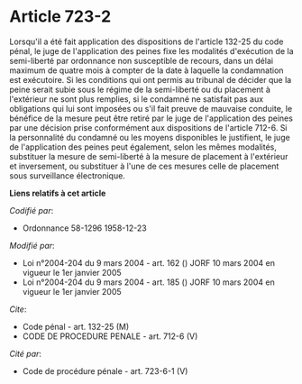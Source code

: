 # Article 723-2

Lorsqu'il a été fait application des dispositions de l'article 132-25 du code pénal, le juge de l'application des peines fixe
les modalités d'exécution de la semi-liberté par ordonnance non susceptible de recours, dans un délai maximum de quatre mois
à compter de la date à laquelle la condamnation est exécutoire. Si les conditions qui ont permis au tribunal de décider que
la peine serait subie sous le régime de la semi-liberté ou du placement à l'extérieur ne sont plus remplies, si le condamné
ne satisfait pas aux obligations qui lui sont imposées ou s'il fait preuve de mauvaise conduite, le bénéfice de la mesure
peut être retiré par le juge de l'application des peines par une décision prise conformément aux dispositions de l'article
712-6. Si la personnalité du condamné ou les moyens disponibles le justifient, le juge de l'application des peines peut
également, selon les mêmes modalités, substituer la mesure de semi-liberté à la mesure de placement à l'extérieur et
inversement, ou substituer à l'une de ces mesures celle de placement sous surveillance électronique.

**Liens relatifs à cet article**

_Codifié par_:

  - Ordonnance 58-1296 1958-12-23

_Modifié par_:

  - Loi n°2004-204 du 9 mars 2004 - art. 162 () JORF 10 mars 2004 en vigueur le 1er janvier 2005
  - Loi n°2004-204 du 9 mars 2004 - art. 185 () JORF 10 mars 2004 en vigueur le 1er janvier 2005

_Cite_:

  - Code pénal - art. 132-25 (M)
  - CODE DE PROCEDURE PENALE - art. 712-6 (V)

_Cité par_:

  - Code de procédure pénale - art. 723-6-1 (V)
